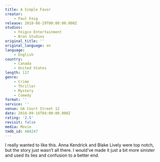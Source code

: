 ```yaml
---
title: A Simple Favor
creator:
    - Paul Feig
release: 2018-08-29T00:00:00.000Z
studios:
    - Feigco Entertainment
    - Bron Studios
original_title: ''
original_language: en
language:
    - English
country:
    - Canada
    - United States
length: 117
genre:
    - Crime
    - Thriller
    - Mystery
    - Comedy
format: ''
service: ''
venue: UA Court Street 12
date: 2018-09-16T04:00:00.000Z
rating: '2.5'
revisit: false
media: Movie
tmdb_id: 484247
---
```


I really wanted to like this. Anna Kendrick and Blake Lively were top notch, but the story just wasn’t all there. I would’ve made it just a bit more sinister and used its lies and confusion to a better end.

